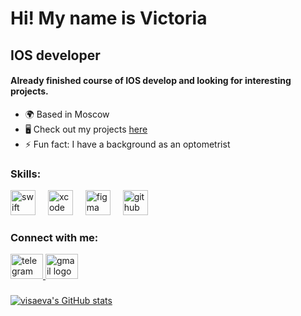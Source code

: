 Hi! My name is Victoria
=========================

IOS developer
-------------

#### Already finished course of IOS develop and looking for interesting projects.

*   🌍 Based in Moscow
*   🖥️ Check out my projects [here](http://github.com/visaeva?tab=repositories)
*   ⚡ Fun fact: I have a background as an optometrist

   ### Skills:
<div align="left">
  <img src="https://cdn.jsdelivr.net/gh/devicons/devicon/icons/swift/swift-original.svg" height="40" alt="swift logo"  />
  <img width="12" />
  <img src="https://cdn.jsdelivr.net/gh/devicons/devicon/icons/xcode/xcode-original.svg" height="40" alt="xcode logo"  />
  <img width="12" />
  <img src="https://cdn.jsdelivr.net/gh/devicons/devicon/icons/figma/figma-original.svg" height="40" alt="figma logo"  />
  <img width="12" />
  <img src="https://cdn.jsdelivr.net/gh/devicons/devicon/icons/github/github-original.svg" height="40" alt="github logo"  />
</div>

###
                    
 ### Connect with me:           

<div align="left">
  <a href="https://t.me/visaevaa" target="_blank">
    <img src="https://raw.githubusercontent.com/maurodesouza/profile-readme-generator/master/src/assets/icons/social/telegram/default.svg" width="52" height="40" alt="telegram logo"  />
  </a>
  <a href="https://mail.google.com/mail/?view=cm&fs=1&tf=1&to=visaeva0302@gmail.com" target="_blank">
    <img src="https://raw.githubusercontent.com/maurodesouza/profile-readme-generator/master/src/assets/icons/social/gmail/default.svg" width="52" height="40" alt="gmail logo"  />
    <a>
</div>

###

<div align="left">

<a href="http://www.github.com/visaeva"><img src="https://github-readme-stats.vercel.app/api?username=visaeva&show_icons=true&hide=&count_private=true&title_color=14b8a6&text_color=10b981&icon_color=14b8a6&bg_color=ffffff&hide_border=true&show_icons=true" alt="visaeva's GitHub stats" /></a>


